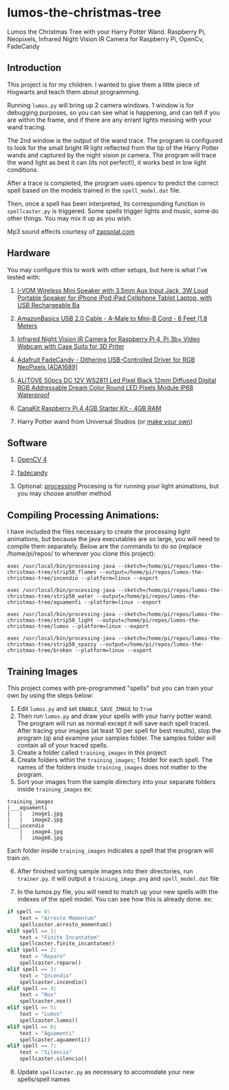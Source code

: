 # lumos-the-christmas-tree
Lumos the Christmas Tree with your Harry Potter Wand. Raspberry Pi, Neopixels, Infrared Night Vision IR Camera for Raspberry Pi, OpenCv, FadeCandy

## Introduction
This project is for my children. I wanted to give them a little piece of Hogwarts and teach them about programming. 

Running `lumos.py` will bring up 2 camera windows. 1 window is for debugging purposes, so you can see what is happening, and can tell if you are within the frame, and if there are any errant lights messing with your wand tracing. 

The 2nd window is the output of the wand trace. The program is configured to look for the small bright IR light reflected from the tip of the Harry Potter wands and captured by the night vision pi camera. The program will trace the wand light as best it can (its not perfect!), it works best in low light conditions. 

After a trace is completed, the program uses opencv to predict the correct spell based on the models trained in the `spell_model.dat` file. 

Then, once a spell has been interpreted, its corresponding function in `spellcaster.py` is triggered. Some spells trigger lights and music, some do other things. You may mix it up as you wish. 

Mp3 sound effects courtesy of [zapsplat.com](http://www.zapsplat.com)

## Hardware
You may configure this to work with other setups, but here is what I've tested with: 
1. [I-VOM Wireless Mini Speaker with 3.5mm Aux Input Jack, 3W Loud Portable Speaker for iPhone iPod iPad Cellphone Tablet Laptop, with USB Rechargeable Ba](https://www.amazon.com/gp/product/B07KQ44VGQ/ref=ppx_yo_dt_b_asin_title_o01_s00?ie=UTF8&psc=1)

2. [AmazonBasics USB 2.0 Cable - A-Male to Mini-B Cord - 6 Feet (1.8 Meters](https://www.amazon.com/gp/product/B00NH11N5A/ref=ppx_yo_dt_b_asin_title_o02_s00?ie=UTF8&psc=1)

3. [Infrared Night Vision IR Camera for Raspberry Pi 4, Pi 3b+ Video Webcam with Case Suits for 3D Priter](https://www.amazon.com/gp/product/B07T22X3PQ/ref=ppx_yo_dt_b_asin_title_o04_s00?ie=UTF8&psc=1)

4. [
Adafruit FadeCandy - Dithering USB-Controlled Driver for RGB NeoPixels [ADA1689]](https://www.amazon.com/gp/product/B00K9M3VLE/ref=ppx_yo_dt_b_asin_title_o04_s01?ie=UTF8&psc=1)

5. [
ALITOVE 50pcs DC 12V WS2811 Led Pixel Black 12mm Diffused Digital RGB Addressable Dream Color Round LED Pixels Module IP68 Waterproof](https://www.amazon.com/gp/product/B06XN66ZY6/ref=ppx_yo_dt_b_asin_title_o09_s00?ie=UTF8&psc=1)

6. [CanaKit Raspberry Pi 4 4GB Starter Kit - 4GB RAM](https://www.amazon.com/gp/product/B07V5JTMV9/ref=ppx_yo_dt_b_asin_title_o04_s00?ie=UTF8&psc=1)

7. Harry Potter wand from Universal Studios (or [make your own](https://www.hackster.io/news/build-your-own-magical-harry-potter-wand-for-far-less-than-55-e096a082579f))

## Software

1. [OpenCV 4](https://www.pyimagesearch.com/2018/09/26/install-opencv-4-on-your-raspberry-pi/)

2. [fadecandy](https://github.com/scanlime/fadecandy)

3. Optional: [processing](https://processing.org/)
Procesing is for running your light animations, but you may choose another method

## Compiling Processing Animations:

I have included the files necessary to create the processing light animations, but because the java executables are so large, you will need to compile them separately. Below are the commands to do so (replace /home/pi/repos/ to wherever you clone this project): 

`exec /usr/local/bin/processing-java --sketch=/home/pi/repos/lumos-the-christmas-tree/strip50_flames --output=/home/pi/repos/lumos-the-christmas-tree/incendio --platform=linux --export`

`exec /usr/local/bin/processing-java --sketch=/home/pi/repos/lumos-the-christmas-tree/strip50_water --output=/home/pi/repos/lumos-the-christmas-tree/aguamenti --platform=linux --export`

`exec /usr/local/bin/processing-java --sketch=/home/pi/repos/lumos-the-christmas-tree/strip50_light --output=/home/pi/repos/lumos-the-christmas-tree/lumos --platform=linux --export`

`exec /usr/local/bin/processing-java --sketch=/home/pi/repos/lumos-the-christmas-tree/strip50_spazzy --output=/home/pi/repos/lumos-the-christmas-tree/broken --platform=linux --export`


## Training Images
This project comes with pre-programmed "spells" but you can train your own by using the steps below: 

1. Edit `lumos.py` and set `ENABLE_SAVE_IMAGE` to `True`
2. Then run `lumos.py` and draw your spells with your harry potter wand. The program will run as normal except it will save each spell traced. After tracing your images (at least 10 per spell for best results), stop the program (q) and examine your samples folder. The samples folder will contain all of your traced spells. 
3. Create a folder called `training_images` in this project
4. Create folders wthin the `training_images`;  1 folder for each spell. The names of the folders inside `training_images` does not matter to the program. 
5. Sort your images from the sample directory into your separate folders inside `training_images`
ex: 
```
training_images
|___aguamenti
|   |   image1.jpg
|   |   image2.jpg
|___incendio
    |   image4.jpg
    |   image8.jpg
```

Each folder inside `training_images` indicates a spell that the program will train on. 

6. After finished sorting sample images into their directories, run `trainer.py`. it will output a `training_image.png` and `spell_model.dat` file

7. In the lumos.py file, you will need to match up your new spells with the indexes of the spell model. You can see how this is already done. ex: 
``` py
if spell == 0:
    text = "Arresto Momentum"
    spellcaster.arresto_momentum()
elif spell == 1:
    text = "Finite Incantatem"
    spellcaster.finite_incantatem()
elif spell == 2:
    text = "Reparo"
    spellcaster.reparo()
elif spell == 3:
    text = "Incendio"
    spellcaster.incendio()
elif spell == 4:
    text = "Nox"
    spellcaster.nox()
elif spell == 5:
    text = "Lumos"
    spellcaster.lumos()
elif spell == 6:
    text = "Aguamenti"
    spellcaster.aguamenti()
elif spell == 7:
    text = "Silencio"
    spellcaster.silencio()
```

8. Update `spellcaster.py` as necessary to accomodate your new spells/spell names